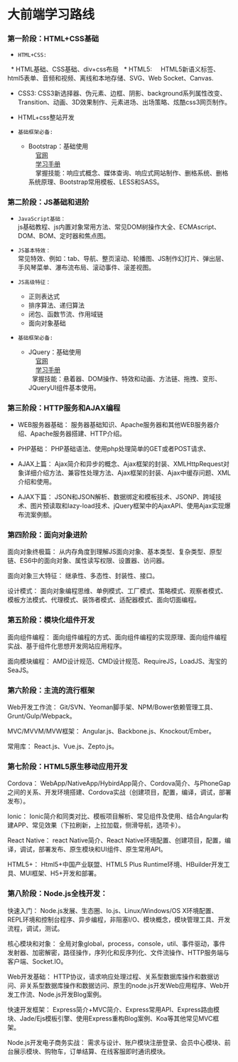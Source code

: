# 大前端学习路线

### 第一阶段：HTML+CSS基础

* `HTML+CSS:`<br/>

   * HTML基础、CSS基础、div+css布局
   * HTML5:
     HTML5新语义标签、html5表单、音频和视频、离线和本地存储、SVG、Web Socket、Canvas.
   * CSS3:
     CSS3新选择器、伪元素、边框、阴影、background系列属性改变、Transition、动画、3D效果制作、元素进场、出场策略、炫酷css3网页制作。
   * HTML+css整站开发
     
* `基础框架必备:`<br/>
   * Bootstrap：基础使用<br/>
     [官网](https://getbootstrap.com/)<br/>
     [学习手册](http://www.bootcss.com/)<br/>
     掌握技能：响应式概念、媒体查询、响应式网站制作、删格系统、删格系统原理、Bootstrap常用模板、LESS和SASS。
     
### 第二阶段：JS基础和进阶
* `JavaScript基础：`<br/>
   js基础教程、js内置对象常用方法、常见DOM树操作大全、ECMAscript、DOM、BOM、定时器和焦点图。

* `JS基本特效：`<br/>
   常见特效、例如：tab、导航、整页滚动、轮播图、JS制作幻灯片、弹出层、手风琴菜单、瀑布流布局、滚动事件、滚差视图。
* `JS高级特征：`<br/>
   * 正则表达式
   * 排序算法、递归算法
   * 闭包、函数节流、作用域链
   * 面向对象基础
* `基础框架必备:`<br/>
   * JQuery：基础使用<br/>
     [官网](http://jquery.com/)<br/>
     [学习手册](http://www.w3school.com.cn/jquery/)<br/>
      掌握技能：悬着器、DOM操作、特效和动画、方法链、拖拽、变形、JQueryUI组件基本使用。   

### 第三阶段：HTTP服务和AJAX编程

   * WEB服务器基础：
     服务器基础知识、Apache服务器和其他WEB服务器介绍、Apache服务器搭建、HTTP介绍。

   * PHP基础：
     PHP基础语法、使用php处理简单的GET或者POST请求、

   * AJAX上篇：
     Ajax简介和异步的概念、Ajax框架的封装、XMLHttpRequest对象详细介绍方法、兼容性处理方法、Ajax框架的封装、Ajax中缓存问题、XML介绍和使用。

   * AJAX下篇：
     JSON和JSON解析、数据绑定和模板技术、JSONP、跨域技术、图片预读取和lazy-load技术、jQuery框架中的AjaxAPI、使用Ajax实现爆布流案例额。

### 第四阶段：面向对象进阶

面向对象终极篇：
从内存角度到理解JS面向对象、基本类型、复杂类型、原型链、ES6中的面向对象、属性读写权限、设置器、访问器。

面向对象三大特征：
继承性、多态性、封装性、接口。

设计模式：
面向对象编程思维、单例模式、工厂模式、策略模式、观察者模式、模板方法模式、代理模式、装饰者模式、适配器模式、面向切面编程。


### 第五阶段：模块化组件开发

面向组件编程：
面向组件编程的方式、面向组件编程的实现原理、面向组件编程实战、基于组件化思想开发网站应用程序。

面向模块编程：
AMD设计规范、CMD设计规范、RequireJS，LoadJS、淘宝的SeaJS。

### 第六阶段：主流的流行框架

Web开发工作流：
Git/SVN、Yeoman脚手架、NPM/Bower依赖管理工具、Grunt/Gulp/Webpack。

MVC/MVVM/MVW框架：
Angular.js、Backbone.js、Knockout/Ember。

常用库：
React.js、Vue.js、Zepto.js。

### 第七阶段：HTML5原生移动应用开发

Cordova：
WebApp/NativeApp/HybirdApp简介、Cordova简介、与PhoneGap之间的关系、开发环境搭建、Cordova实战（创建项目，配置，编译，调试，部署发布）。

Ionic：
Ionic简介和同类对比、模板项目解析、常见组件及使用、结合Angular构建APP、常见效果（下拉刷新，上拉加载，侧滑导航，选项卡）。

React Native：
react Native简介、React Native环境配置、创建项目，配置，编译，调试，部署发布、原生模块和UI组件、原生常用API。

HTML5+：
Html5+中国产业联盟、HTML5 Plus Runtime环境、HBuilder开发工具、MUI框架、H5+开发和部署。

### 第八阶段：Node.js全栈开发：

快速入门：
Node.js发展、生态圈、Io.js、Linux/Windows/OS X环境配置、REPL环境和控制台程序、异步编程，非阻塞I/O、模块概念，模块管理工具、开发流程，调试，测试。

核心模块和对象：
全局对象global，process，console，util、事件驱动，事件发射器、加密解密，路径操作，序列化和反序列化、文件流操作、HTTP服务端与客户端、Socket.IO。

Web开发基础：
HTTP协议，请求响应处理过程、关系型数据库操作和数据访问、非关系型数据库操作和数据访问、原生的node.js开发Web应用程序、Web开发工作流、Node.js开发Blog案例。

快速开发框架：
Express简介+MVC简介、Express常用API、Express路由模块、Jade/Ejs模板引擎、使用Express重构Blog案例、Koa等其他常见MVC框架。

Node.js开发电子商务实战：
需求与设计、账户模块注册登录、会员中心模块、前台展示模块、购物车，订单结算、在线客服即时通讯模块。
